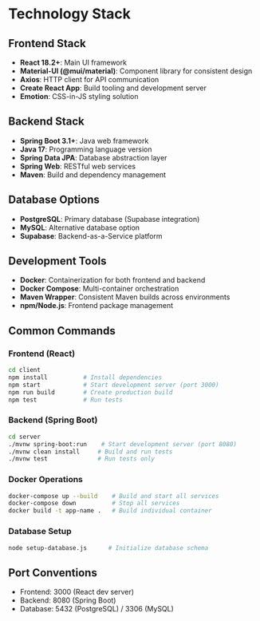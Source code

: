 # Technology Stack

## Frontend Stack
- **React 18.2+**: Main UI framework
- **Material-UI (@mui/material)**: Component library for consistent design
- **Axios**: HTTP client for API communication
- **Create React App**: Build tooling and development server
- **Emotion**: CSS-in-JS styling solution

## Backend Stack
- **Spring Boot 3.1+**: Java web framework
- **Java 17**: Programming language version
- **Spring Data JPA**: Database abstraction layer
- **Spring Web**: RESTful web services
- **Maven**: Build and dependency management

## Database Options
- **PostgreSQL**: Primary database (Supabase integration)
- **MySQL**: Alternative database option
- **Supabase**: Backend-as-a-Service platform

## Development Tools
- **Docker**: Containerization for both frontend and backend
- **Docker Compose**: Multi-container orchestration
- **Maven Wrapper**: Consistent Maven builds across environments
- **npm/Node.js**: Frontend package management

## Common Commands

### Frontend (React)
```bash
cd client
npm install          # Install dependencies
npm start            # Start development server (port 3000)
npm run build        # Create production build
npm test             # Run tests
```

### Backend (Spring Boot)
```bash
cd server
./mvnw spring-boot:run    # Start development server (port 8080)
./mvnw clean install     # Build and run tests
./mvnw test              # Run tests only
```

### Docker Operations
```bash
docker-compose up --build    # Build and start all services
docker-compose down          # Stop all services
docker build -t app-name .   # Build individual container
```

### Database Setup
```bash
node setup-database.js      # Initialize database schema
```

## Port Conventions
- Frontend: 3000 (React dev server)
- Backend: 8080 (Spring Boot)
- Database: 5432 (PostgreSQL) / 3306 (MySQL)